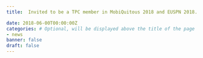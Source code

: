 ```yaml
---
title:  Invited to be a TPC member in MobiQuitous 2018 and EUSPN 2018.

date: 2018-06-00T00:00:00Z
categories: # Optional, will be displayed above the title of the page
- news
banner: false
draft: false
---
```

